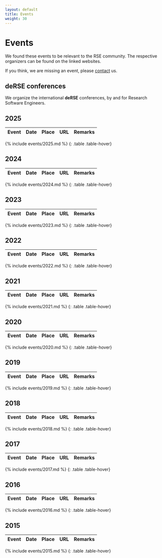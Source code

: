 ```yaml
--- 
layout: default 
title: Events
weight: 30
---
```


# Events

We found these events to be relevant to the RSE community.
The respective organizers can be found on the linked websites.

If you think, we are missing an event, please [contact](join.html) us.

## deRSE conferences

We organize the international **deRSE** conferences, by and for Research Software Engineers.

## 2025

| Event | Date | Place | URL | Remarks |
| --- | --- | --- | --- | --- |
{% include events/2025.md %}
{: .table .table-hover}

## 2024

| Event | Date | Place | URL | Remarks |
| --- | --- | --- | --- | --- |
{% include events/2024.md %}
{: .table .table-hover}

## 2023

| Event | Date | Place | URL | Remarks |
| --- | --- | --- | --- | --- |
{% include events/2023.md %}
{: .table .table-hover}

## 2022

| Event | Date | Place | URL | Remarks |
| --- | --- | --- | --- | --- |
{% include events/2022.md %}
{: .table .table-hover}

## 2021

| Event | Date | Place | URL | Remarks |
| --- | --- | --- | --- | --- |
{% include events/2021.md %}
{: .table .table-hover}

## 2020

| Event | Date | Place | URL | Remarks |
| --- | --- | --- | --- | --- |
{% include events/2020.md %}
{: .table .table-hover}

## 2019  

| Event | Date | Place | URL | Remarks |
| --- | --- | --- | --- | --- |
{% include events/2019.md %}
{: .table .table-hover}

## 2018  

| Event | Date | Place | URL | Remarks |
| --- | --- | --- | --- | --- |
{% include events/2018.md %}
{: .table .table-hover}

## 2017

| Event | Date | Place | URL | Remarks |
| --- | --- | --- | --- | --- |
{% include events/2017.md %}
{: .table .table-hover}

## 2016

| Event | Date | Place | URL | Remarks |
| --- | --- | --- | --- | --- |
{% include events/2016.md %}
{: .table .table-hover}

## 2015

| Event | Date | Place | URL | Remarks |
| --- | --- | --- | --- | --- |
{% include events/2015.md %}
{: .table .table-hover}
